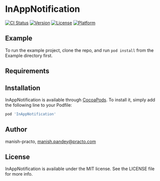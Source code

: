 # InAppNotification

[![CI Status](https://img.shields.io/travis/manish-practo/InAppNotification.svg?style=flat)](https://travis-ci.org/manish-practo/InAppNotification)
[![Version](https://img.shields.io/cocoapods/v/InAppNotification.svg?style=flat)](https://cocoapods.org/pods/InAppNotification)
[![License](https://img.shields.io/cocoapods/l/InAppNotification.svg?style=flat)](https://cocoapods.org/pods/InAppNotification)
[![Platform](https://img.shields.io/cocoapods/p/InAppNotification.svg?style=flat)](https://cocoapods.org/pods/InAppNotification)

## Example

To run the example project, clone the repo, and run `pod install` from the Example directory first.

## Requirements

## Installation

InAppNotification is available through [CocoaPods](https://cocoapods.org). To install
it, simply add the following line to your Podfile:

```ruby
pod 'InAppNotification'
```

## Author

manish-practo, manish.pandey@practo.com

## License

InAppNotification is available under the MIT license. See the LICENSE file for more info.
